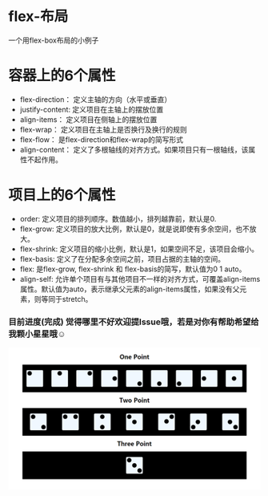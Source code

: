 # flex-布局
一个用flex-box布局的小例子
# 容器上的6个属性
* flex-direction：   定义主轴的方向（水平或垂直）
* justify-content:   定义项目在主轴上的摆放位置
* align-items：      定义项目在侧轴上的摆放位置
* flex-wrap：        定义项目在主轴上是否换行及换行的规则
* flex-flow：        是flex-direction和flex-wrap的简写形式
* align-content：    定义了多根轴线的对齐方式。如果项目只有一根轴线，该属性不起作用。
# 项目上的6个属性
* order: 定义项目的排列顺序。数值越小，排列越靠前，默认是0.
* flex-grow: 定义项目的放大比例，默认是0，就是说即使有多余空间，也不放大。
* flex-shrink: 定义项目的缩小比例，默认是1，如果空间不足，该项目会缩小。
* flex-basis: 定义了在分配多余空间之前，项目占据的主轴的空间。
* flex: 是flex-grow, flex-shrink 和 flex-basis的简写，默认值为0 1 auto。
* align-self: 允许单个项目有与其他项目不一样的对齐方式，可覆盖align-items属性。默认值为auto，表示继承父元素的align-items属性，如果没有父元素，则等同于stretch。
### 目前进度(完成) 觉得哪里不好欢迎提Issue哦，若是对你有帮助希望给我颗小星星哦☺
![Alt text](img/points.PNG)

